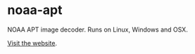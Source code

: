 # noaa-apt

NOAA APT image decoder. Runs on Linux, Windows and OSX.

[Visit the website](http://noaa-apt.mbernardi.com.ar/).
